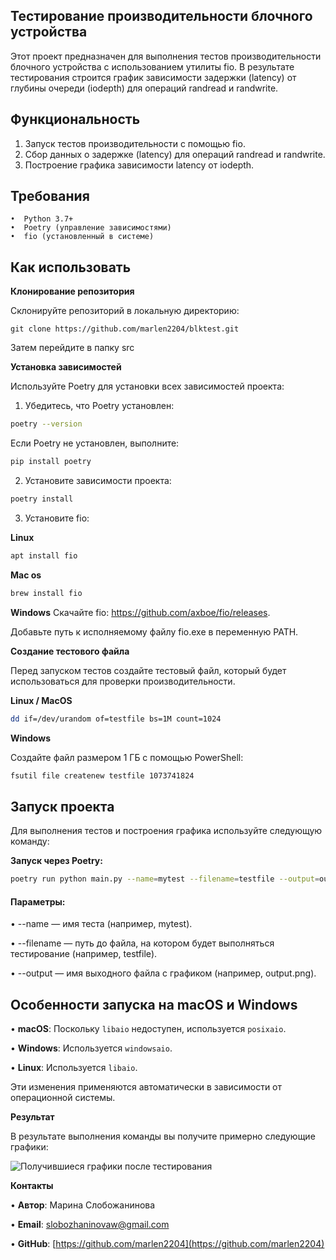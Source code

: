 
## Тестирование производительности блочного устройства


Этот проект предназначен для выполнения тестов производительности блочного устройства с использованием утилиты fio. В результате тестирования строится график зависимости задержки (latency) от глубины очереди (iodepth) для операций randread и randwrite.
## Функциональность
1.  Запуск тестов производительности с помощью fio.
2.  Сбор данных о задержке (latency) для операций randread и randwrite.
3.  Построение графика зависимости latency от iodepth.

## Требования
	•  Python 3.7+
	•  Poetry (управление зависимостями)
	•  fio (установленный в системе)

## Как использовать
**Клонирование репозитория**

Склонируйте репозиторий в локальную директорию:
``` 
git clone https://github.com/marlen2204/blktest.git
```
Затем перейдите в папку src

**Установка зависимостей**

Используйте Poetry для установки всех зависимостей проекта:

1.  Убедитесь, что Poetry установлен:
```bash 
poetry --version
```
Если Poetry не установлен, выполните:
```bash 
pip install poetry
```
2.  Установите зависимости проекта:
```bash 
poetry install
```
3. Установите fio:

**Linux**
```bash
apt install fio
```
**Mac os**
```bash
brew install fio
```
**Windows**
Скачайте fio: https://github.com/axboe/fio/releases. 

Добавьте путь к исполняемому файлу fio.exe в переменную PATH.

**Создание тестового файла**

Перед запуском тестов создайте тестовый файл, который будет использоваться для проверки производительности.

**Linux / MacOS**

```bash
dd if=/dev/urandom of=testfile bs=1M count=1024
```
**Windows**

Создайте файл размером 1 ГБ с помощью PowerShell:
```bash
fsutil file createnew testfile 1073741824
```
## Запуск проекта
Для выполнения тестов и построения графика используйте следующую команду:

**Запуск через Poetry:**

```bash
poetry run python main.py --name=mytest --filename=testfile --output=output.png
```

####  Параметры:

•  --name — имя теста (например, mytest).

•  --filename — путь до файла, на котором будет выполняться тестирование (например, testfile).

•  --output — имя выходного файла с графиком (например, output.png).


## Особенности запуска на macOS и Windows

• **macOS**: Поскольку `libaio` недоступен, используется `posixaio`.

• **Windows**: Используется `windowsaio`.

• **Linux**: Используется `libaio`.

Эти изменения применяются автоматически в зависимости от операционной системы.

**Результат**

В результате выполнения команды вы получите примерно следующие графики:

![Получившиеся графики после тестирования](https://github.com/marlen2204/blktest/raw/master/images/output_1gb.png)


**Контакты**

•  **Автор**: Марина Слобожанинова

•  **Email**: slobozhaninovaw@gmail.com

•  **GitHub**: [https://github.com/marlen2204](https://github.com/marlen2204)
